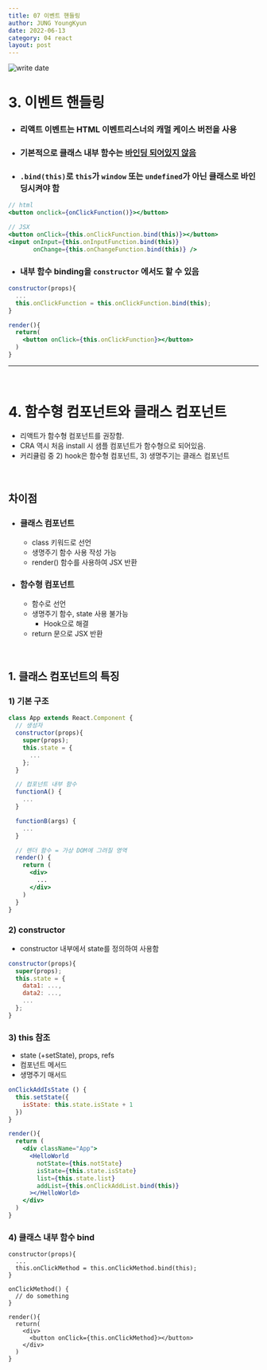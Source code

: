 ```yaml
---
title: 07 이벤트 핸들링
author: JUNG YoungKyun
date: 2022-06-13
category: 04 react
layout: post
---
```


![write date](https://img.shields.io/badge/react-2022_06_13-blue.svg)

# **3. 이벤트 핸들링**
- ### 리액트 이벤트는 HTML 이벤트리스너의 캐멀 케이스 버전을 사용
- ### 기본적으로 클래스 내부 함수는 <u>바인딩 되어있지 않음</u>
- ### `.bind(this)`로 `this`가 `window` 또는 `undefined`가 아닌 클래스로 바인딩시켜야 함
```jsx
// html
<button onclick={onClickFunction()}></button>

// JSX
<button onClick={this.onClickFunction.bind(this)}></button>
<input onInput={this.onInputFunction.bind(this)} 
       onChange={this.onChangeFunction.bind(this)} />
```

- ### 내부 함수 binding을 `constructor` 에서도 할 수 있음
```jsx
constructor(props){
  ...
  this.onClickFunction = this.onClickFunction.bind(this);
}

render(){
  return(
    <button onClick={this.onClickFunction}></button>
  )
}
```
---

<br>

# **4. 함수형 컴포넌트와 클래스 컴포넌트**
- 리액트가 함수형 컴포넌트를 권장함.
- CRA 역시 처음 install 시 샘플 컴포넌트가 함수형으로 되어있음.
- 커리큘럼 중 2) hook은 함수형 컴포넌트, 3) 생명주기는 클래스 컴포넌트

<br>

## **차이점**
- ### 클래스 컴포넌트
  - class 키워드로 선언
  - 생명주기 함수 사용 작성 가능
  - render() 함수를 사용하여 JSX 반환
- ### 함수형 컴포넌트
  - 함수로 선언
  - 생명주기 함수, state 사용 불가능
      - Hook으로 해결
  - return 문으로 JSX 반환

<br>

## **1. 클래스 컴포넌트의 특징**

### 1) 기본 구조
```jsx
class App extends React.Component { 
  // 생성자
  constructor(props){
    super(props);
    this.state = {
      ...
    };
  }

  // 컴포넌트 내부 함수
  functionA() {
    ...
  }

  functionB(args) {
    ...
  }

  // 렌더 함수 = 가상 DOM에 그려질 영역
  render() {
    return (
      <div>
        ...
      </div>
    )
  }
}
```
### 2) constructor
- constructor 내부에서 state를 정의하여 사용함
```jsx
constructor(props){
  super(props);
  this.state = {
    data1: ..., 
    data2: ..., 
    ...
  };
}
```

### 3) this 참조
- state (+setState), props, refs
- 컴포넌트 메서드
- 생명주기 매서드

```jsx
onClickAddIsState () {
  this.setState({
    isState: this.state.isState + 1
  })
}

render(){
  return (
    <div className="App">
      <HelloWorld 
        notState={this.notState} 
        isState={this.state.isState}
        list={this.state.list}
        addList={this.onClickAddList.bind(this)}
      ></HelloWorld>
    </div>
  )
}
```
### 4) 클래스 내부 함수 bind 
```JSX
constructor(props){
  ...
  this.onClickMethod = this.onClickMethod.bind(this);
}

onClickMethod() {
  // do something
}

render(){
  return(
    <div>
      <button onClick={this.onClickMethod}></button>
    </div>
  )
}
```